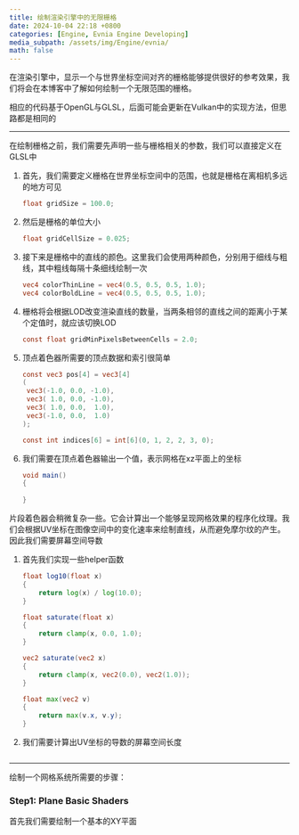 ```yaml
---
title: 绘制渲染引擎中的无限栅格
date: 2024-10-04 22:18 +0800
categories: [Engine, Evnia Engine Developing]
media_subpath: /assets/img/Engine/evnia/
math: false
---
```


在渲染引擎中，显示一个与世界坐标空间对齐的栅格能够提供很好的参考效果，我们将会在本博客中了解如何绘制一个无限范围的栅格。

相应的代码基于OpenGL与GLSL，后面可能会更新在Vulkan中的实现方法，但思路都是相同的

---

在绘制栅格之前，我们需要先声明一些与栅格相关的参数，我们可以直接定义在GLSL中

1. 首先，我们需要定义栅格在世界坐标空间中的范围，也就是栅格在离相机多远的地方可见

   ```glsl
   float gridSize = 100.0;
   ```

2. 然后是栅格的单位大小

   ```glsl
   float gridCellSize = 0.025;
   ```

3. 接下来是栅格中的直线的颜色。这里我们会使用两种颜色，分别用于细线与粗线，其中粗线每隔十条细线绘制一次

   ```glsl
   vec4 colorThinLine = vec4(0.5, 0.5, 0.5, 1.0);
   vec4 colorBoldLine = vec4(0.5, 0.5, 0.5, 1.0);
   ```

4. 栅格将会根据LOD改变渲染直线的数量，当两条相邻的直线之间的距离小于某个定值时，就应该切换LOD

   ```glsl
   const float gridMinPixelsBetweenCells = 2.0;
   ```

5. 顶点着色器所需要的顶点数据和索引很简单

   ```glsl
   const vec3 pos[4] = vec3[4]
   (
   	vec3(-1.0, 0.0, -1.0),
   	vec3( 1.0, 0.0, -1.0),
   	vec3( 1.0, 0.0,  1.0),
   	vec3(-1.0, 0.0,  1.0)
   );
   
   const int indices[6] = int[6](0, 1, 2, 2, 3, 0);
   ```

6. 我们需要在顶点着色器输出一个值，表示网格在xz平面上的坐标

   ```glsl
   void main()
   {
   	
   }
   ```

   

片段着色器会稍微复杂一些。它会计算出一个能够呈现网格效果的程序化纹理。我们会根据UV坐标在图像空间中的变化速率来绘制直线，从而避免摩尔纹的产生。因此我们需要屏幕空间导数

1. 首先我们实现一些helper函数

   ```glsl
   float log10(float x)
   {
       return log(x) / log(10.0);
   }
   
   float saturate(float x)
   {
       return clamp(x, 0.0, 1.0);
   }
   
   vec2 saturate(vec2 x)
   {
       return clamp(x, vec2(0.0), vec2(1.0));
   }
   
   float max(vec2 v)
   {
       return max(v.x, v.y);
   }
   ```

2. 我们需要计算出UV坐标的导数的屏幕空间长度

   ```
   
   ```

   

---

绘制一个网格系统所需要的步骤：

### Step1: Plane Basic Shaders

首先我们需要绘制一个基本的XY平面
